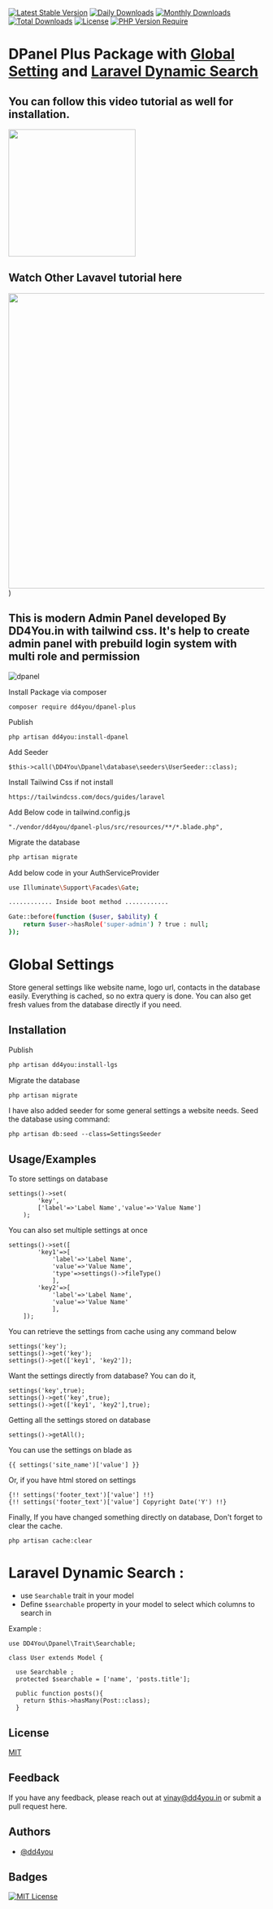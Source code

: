 [![Latest Stable Version](http://poser.pugx.org/dd4you/dpanel-plus/v)](https://packagist.org/packages/dd4you/dpanel-plus)
[![Daily Downloads](http://poser.pugx.org/dd4you/dpanel-plus/d/daily)](https://packagist.org/packages/dd4you/dpanel-plus)
[![Monthly Downloads](http://poser.pugx.org/dd4you/dpanel-plus/d/monthly)](https://packagist.org/packages/dd4you/dpanel-plus)
[![Total Downloads](http://poser.pugx.org/dd4you/dpanel-plus/downloads)](https://packagist.org/packages/dd4you/dpanel-plus)
[![License](http://poser.pugx.org/dd4you/dpanel-plus/license)](https://packagist.org/packages/dd4you/dpanel-plus)
[![PHP Version Require](http://poser.pugx.org/dd4you/dpanel-plus/require/php)](https://packagist.org/packages/dd4you/dpanel-plus)

# DPanel Plus Package with [Global Setting](#global-settings) and [Laravel Dynamic Search](#laravel-dynamic-search)

## You can follow this video tutorial as well for installation.

[<img src="https://img.youtube.com/vi/MYtUdT-vPBI/0.jpg" width="250">](https://youtu.be/MYtUdT-vPBI)

## Watch Other Lavavel tutorial here

[<img src="https://img.youtube.com/vi/MYtUdT-vPBI/0.jpg" width="580">](https://www.youtube.com/channel/UCJow0oaJRC3dWIXIdVcm6Qg?sub_confirmation=1))

## This is modern Admin Panel developed By DD4You.in with tailwind css. It's help to create admin panel with prebuild login system with multi role and permission

![dpanel](https://user-images.githubusercontent.com/41217230/209454903-0a8692ff-f9c0-481f-975a-a2cc3f86920a.png)

Install Package via composer

    composer require dd4you/dpanel-plus

Publish

    php artisan dd4you:install-dpanel

Add Seeder

    $this->call(\DD4You\Dpanel\database\seeders\UserSeeder::class);

Install Tailwind Css if not install

    https://tailwindcss.com/docs/guides/laravel

Add Below code in tailwind.config.js

    "./vendor/dd4you/dpanel-plus/src/resources/**/*.blade.php",

Migrate the database

```bash
php artisan migrate
```

Add below code in your AuthServiceProvider

```bash
use Illuminate\Support\Facades\Gate;

............ Inside boot method ............

Gate::before(function ($user, $ability) {
    return $user->hasRole('super-admin') ? true : null;
});

```

# Global Settings

Store general settings like website name, logo url, contacts in the database easily.
Everything is cached, so no extra query is done.
You can also get fresh values from the database directly if you need.

## Installation

Publish

```bash
php artisan dd4you:install-lgs
```

Migrate the database

```bash
php artisan migrate
```

I have also added seeder for some general settings a website needs.
Seed the database using command:

```code
php artisan db:seed --class=SettingsSeeder
```

## Usage/Examples

To store settings on database

```code
settings()->set(
        'key',
        ['label'=>'Label Name','value'=>'Value Name']
    );
```

You can also set multiple settings at once

```code
settings()->set([
        'key1'=>[
            'label'=>'Label Name',
            'value'=>'Value Name',
            'type'=>settings()->fileType()
            ],
        'key2'=>[
            'label'=>'Label Name',
            'value'=>'Value Name'
            ],
    ]);
```

You can retrieve the settings from cache using any command below

```code
settings('key');
settings()->get('key');
settings()->get(['key1', 'key2']);
```

Want the settings directly from database? You can do it,

```code
settings('key',true);
settings()->get('key',true);
settings()->get(['key1', 'key2'],true);
```

Getting all the settings stored on database

```code
settings()->getAll();
```

You can use the settings on blade as

```code
{{ settings('site_name')['value'] }}
```

Or, if you have html stored on settings

```code
{!! settings('footer_text')['value'] !!}
{!! settings('footer_text')['value'] Copyright Date('Y') !!}
```

Finally, If you have changed something directly on database, Don't forget to clear the cache.

```code
php artisan cache:clear
```

# Laravel Dynamic Search :

- use `Searchable` trait in your model
- Define `$searchable` property in your model to select which columns to search in

Example :

```
use DD4You\Dpanel\Trait\Searchable;

class User extends Model {

  use Searchable ;
  protected $searchable = ['name', 'posts.title'];

  public function posts(){
    return $this->hasMany(Post::class);
  }
```

## License

[MIT](https://choosealicense.com/licenses/mit/)

## Feedback

If you have any feedback, please reach out at vinay@dd4you.in or submit a pull request here.

## Authors

- [@dd4you](https://www.github.com/DD4You)

## Badges

[![MIT License](https://img.shields.io/badge/License-MIT-green.svg)](https://choosealicense.com/licenses/mit/)
